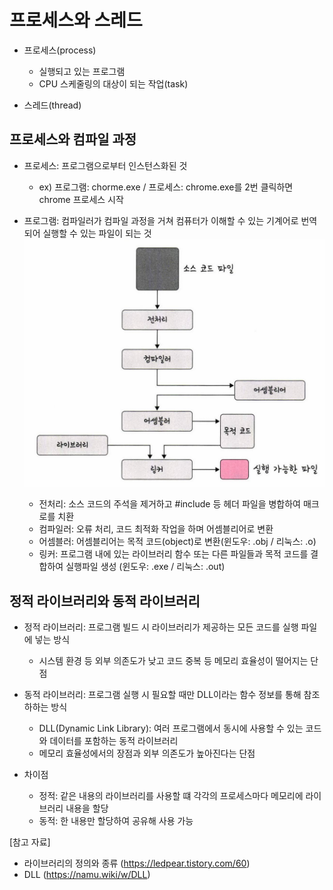 # 프로세스와 스레드
- 프로세스(process)
  - 실행되고 있는 프로그램
  - CPU 스케줄링의 대상이 되는 작업(task)

- 스레드(thread)

## 프로세스와 컴파일 과정
- 프로세스: 프로그램으로부터 인스턴스화된 것
  - ex) 프로그램: chorme.exe / 프로세스: chrome.exe를 2번 클릭하면 chrome 프로세스 시작

- 프로그램: 컴파일러가 컴파일 과정을 거쳐 컴퓨터가 이해할 수 있는 기계어로 번역되어 실행할 수 있는 파일이 되는 것  
  ![0](./25-images/C_Compile.PNG)

  - 전처리: 소스 코드의 주석을 제거하고 #include 등 헤더 파일을 병합하여 매크로를 치환
  - 컴파일러: 오류 처리, 코드 최적화 작업을 하며 어셈블리어로 변환
  - 어셈블러: 어셈블리어는 목적 코드(object)로 변환(윈도우: .obj / 리눅스: .o)
  - 링커: 프로그램 내에 있는 라이브러리 함수 또는 다른 파일들과 목적 코드를 결합하여 실행파일 생성 (윈도우: .exe / 리눅스: .out)

## 정적 라이브러리와 동적 라이브러리
- 정적 라이브러리: 프로그램 빌드 시 라이브러리가 제공하는 모든 코드를 실행 파일에 넣는 방식
  - 시스템 환경 등 외부 의존도가 낮고 코드 중복 등 메모리 효율성이 떨어지는 단점

- 동적 라이브러리: 프로그램 실행 시 필요할 때만 DLL이라는 함수 정보를 통해 참조하하는 방식
  - DLL(Dynamic Link Library): 여러 프로그램에서 동시에 사용할 수 있는 코드와 데이터를 포함하는 동적 라이브러리
  - 메모리 효율성에서의 장점과 외부 의존도가 높아진다는 단점

- 차이점
  - 정적: 같은 내용의 라이브러리를 사용할 떄 각각의 프로세스마다 메모리에 라이브러리 내용을 할당
  - 동적: 한 내용만 할당하여 공유해 사용 가능

[참고 자료]
- 라이브러리의 정의와 종류 (https://ledpear.tistory.com/60)
- DLL (https://namu.wiki/w/DLL)
